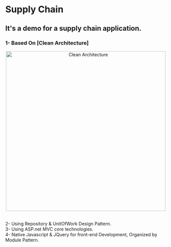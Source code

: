# Supply Chain
## It's a demo for a supply chain application.
### 1- Based On  [Clean Architecture]

<p align="center"> 
  <img width="500" src="https://imgur.com/yzahx0u.png" alt="Clean Architecture">
</p>

<br />
2- Using Repository & UnitOfWork Design Pattern.
<br />
3- Using ASP.net MVC core technologies.
<br />
4- Native Javascript & JQuery for front-end Development, Organized by Module Pattern.
